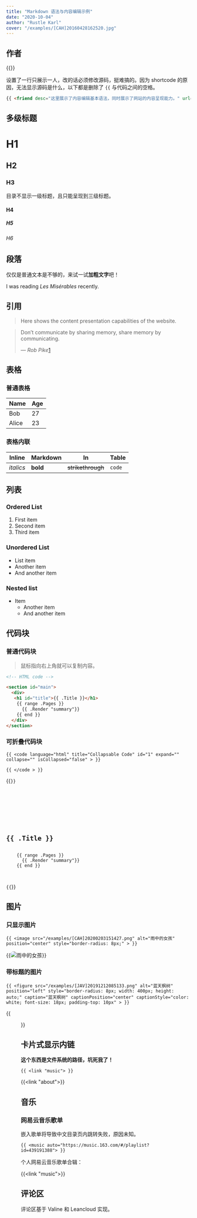 ```yaml
---
title: "Markdown 语法与内容编辑示例"
date: "2020-10-04"
author: "Rustle Karl"
cover: "/examples/[CAH]20160428162520.jpg"
---
```


## 作者

{{<friend desc="这里展示了内容编辑基本语法，同时展示了网站的内容呈现能力。" url="https://github.com/fujiawei-dev" email="fu.jiawei@outlook.com" nickName="Rustle Karl" >}}

设置了一行只展示一人，改的话必须修改源码，挺难搞的。因为 shortcode 的原因，无法显示源码是什么，以下都是删除了 `{{` 与代码之间的空格。

```html
{{ <friend desc="这里展示了内容编辑基本语法，同时展示了网站的内容呈现能力。" url="https://github.com/fujiawei-dev" email="fu.jiawei@outlook.com" nickName="Rustle Karl" > }}
```

## 多级标题

# H1

## H2

### H3

目录不显示一级标题，且只能呈现到三级标题。

#### H4

##### H5

###### H6

## 段落

仅仅是普通文本是不够的，来试一试**加粗文字**吧！

I was reading *Les Misérables* recently.

## 引用

> Here shows the content presentation capabilities of the website.

> Don’t communicate by sharing memory, share memory by communicating.
>
> — *Rob Pike*[1](#引用)

## 表格

### 普通表格

| Name  | Age |
| ----- | --- |
| Bob   | 27  |
| Alice | 23  |

### 表格内联

| Inline    | Markdown | In                | Table  |
| --------- | -------- | ----------------- | ------ |
| *italics* | **bold** | ~~strikethrough~~ | `code` |

## 列表

### Ordered List

1. First item
2. Second item
3. Third item

### Unordered List

- List item
- Another item
- And another item

### Nested list

- Item
  - Another item
  - And another item

## 代码块

### 普通代码块

> 鼠标指向右上角就可以复制内容。

```html
<!-- HTML code -->

<section id="main">
  <div>
   <h1 id="title">{{ .Title }}</h1>
    {{ range .Pages }}
      {{ .Render "summary"}}
    {{ end }}
  </div>
</section>
```

### 可折叠代码块

```shell
{{ <code language="html" title="Collapsable Code" id="1" expand="" collapse="" isCollapsed="false" > }}

{{ </code > }}
```

{{<code language="html" title="Collapsable Code" id="1" expand="" collapse="" isCollapsed="false" >}}
<!-- HTML code -->

<section id="main">
  <div>
   <h1 id="title">{{ .Title }}</h1>
    {{ range .Pages }}
      {{ .Render "summary"}}
    {{ end }}
  </div>
</section>
{{</code >}}

## 图片

### 只显示图片

```shell
{{ <image src="/examples/[CAH]20200203151427.png" alt="雨中的女孩" position="center" style="border-radius: 8px;" > }}
```

{{<image src="/examples/[CAH]20200203151427.png" alt="雨中的女孩" position="center" style="border-radius: 8px;" >}}

### 带标题的图片

```shell
{{ <figure src="/examples/[JAV]20191212085133.png" alt="蓝天枫树" position="left" style="border-radius: 8px; width: 400px; height: auto;" caption="蓝天枫树" captionPosition="center" captionStyle="color: white; font-size: 18px; padding-top: 10px" > }}
```

{{<figure src="/examples/[JAV]20191212085133.png" alt="蓝天枫树" position="left" style="border-radius: 8px; width: 400px; height: auto;" caption="蓝天枫树" captionPosition="center" captionStyle="color: white; font-size: 18px; padding-top: 10px" >}}

## 卡片式显示内链

**这个东西是文件系统的路径，坑死我了！**

```shell
{{ <link "music"> }}
```

{{<link "about">}}

## 音乐

### 网易云音乐歌单

嵌入歌单将导致中文目录页内跳转失败，原因未知。

```shell
{{ <music auto="https://music.163.com/#/playlist?id=439191388"> }}
```

个人网易云音乐歌单合辑：

{{<link "music">}}

## 评论区

评论区基于 Valine 和 Leancloud 实现。
